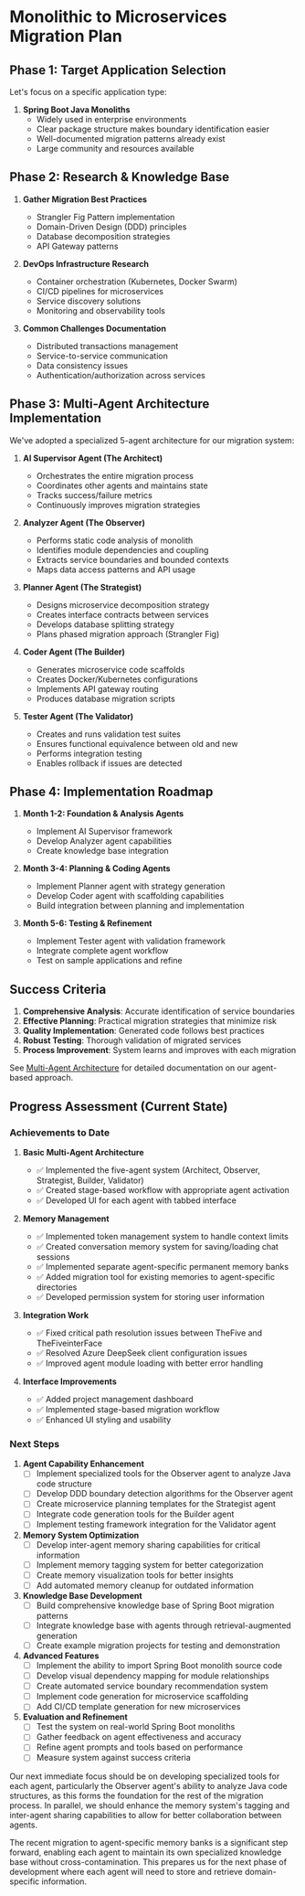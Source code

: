 # Monolithic to Microservices Migration Plan

## Phase 1: Target Application Selection

Let's focus on a specific application type:

1. **Spring Boot Java Monoliths**
   - Widely used in enterprise environments
   - Clear package structure makes boundary identification easier
   - Well-documented migration patterns already exist
   - Large community and resources available

## Phase 2: Research & Knowledge Base

1. **Gather Migration Best Practices**
   - Strangler Fig Pattern implementation
   - Domain-Driven Design (DDD) principles
   - Database decomposition strategies
   - API Gateway patterns

2. **DevOps Infrastructure Research**
   - Container orchestration (Kubernetes, Docker Swarm)
   - CI/CD pipelines for microservices
   - Service discovery solutions
   - Monitoring and observability tools

3. **Common Challenges Documentation**
   - Distributed transactions management
   - Service-to-service communication
   - Data consistency issues
   - Authentication/authorization across services

## Phase 3: Multi-Agent Architecture Implementation

We've adopted a specialized 5-agent architecture for our migration system:

1. **AI Supervisor Agent (The Architect)**
   - Orchestrates the entire migration process
   - Coordinates other agents and maintains state
   - Tracks success/failure metrics
   - Continuously improves migration strategies

2. **Analyzer Agent (The Observer)**
   - Performs static code analysis of monolith
   - Identifies module dependencies and coupling
   - Extracts service boundaries and bounded contexts
   - Maps data access patterns and API usage

3. **Planner Agent (The Strategist)**
   - Designs microservice decomposition strategy
   - Creates interface contracts between services
   - Develops database splitting strategy
   - Plans phased migration approach (Strangler Fig)

4. **Coder Agent (The Builder)**
   - Generates microservice code scaffolds
   - Creates Docker/Kubernetes configurations
   - Implements API gateway routing
   - Produces database migration scripts

5. **Tester Agent (The Validator)**
   - Creates and runs validation test suites
   - Ensures functional equivalence between old and new
   - Performs integration testing
   - Enables rollback if issues are detected

## Phase 4: Implementation Roadmap

1. **Month 1-2: Foundation & Analysis Agents**
   - Implement AI Supervisor framework
   - Develop Analyzer agent capabilities
   - Create knowledge base integration

2. **Month 3-4: Planning & Coding Agents**
   - Implement Planner agent with strategy generation
   - Develop Coder agent with scaffolding capabilities
   - Build integration between planning and implementation

3. **Month 5-6: Testing & Refinement**
   - Implement Tester agent with validation framework
   - Integrate complete agent workflow
   - Test on sample applications and refine

## Success Criteria

1. **Comprehensive Analysis**: Accurate identification of service boundaries
2. **Effective Planning**: Practical migration strategies that minimize risk
3. **Quality Implementation**: Generated code follows best practices
4. **Robust Testing**: Thorough validation of migrated services
5. **Process Improvement**: System learns and improves with each migration

See [Multi-Agent Architecture](./multi_agent_architecture.md) for detailed documentation on our agent-based approach.

## Progress Assessment (Current State)

### Achievements to Date

1. **Basic Multi-Agent Architecture**
   - ✅ Implemented the five-agent system (Architect, Observer, Strategist, Builder, Validator)
   - ✅ Created stage-based workflow with appropriate agent activation
   - ✅ Developed UI for each agent with tabbed interface

2. **Memory Management**
   - ✅ Implemented token management system to handle context limits
   - ✅ Created conversation memory system for saving/loading chat sessions
   - ✅ Implemented separate agent-specific permanent memory banks
   - ✅ Added migration tool for existing memories to agent-specific directories
   - ✅ Developed permission system for storing user information

3. **Integration Work**
   - ✅ Fixed critical path resolution issues between TheFive and TheFiveinterFace
   - ✅ Resolved Azure DeepSeek client configuration issues
   - ✅ Improved agent module loading with better error handling

4. **Interface Improvements**
   - ✅ Added project management dashboard
   - ✅ Implemented stage-based migration workflow
   - ✅ Enhanced UI styling and usability

### Next Steps

1. **Agent Capability Enhancement**
   - [ ] Implement specialized tools for the Observer agent to analyze Java code structure
   - [ ] Develop DDD boundary detection algorithms for the Observer agent
   - [ ] Create microservice planning templates for the Strategist agent
   - [ ] Integrate code generation tools for the Builder agent
   - [ ] Implement testing framework integration for the Validator agent

2. **Memory System Optimization**
   - [ ] Develop inter-agent memory sharing capabilities for critical information
   - [ ] Implement memory tagging system for better categorization
   - [ ] Create memory visualization tools for better insights
   - [ ] Add automated memory cleanup for outdated information

3. **Knowledge Base Development**
   - [ ] Build comprehensive knowledge base of Spring Boot migration patterns
   - [ ] Integrate knowledge base with agents through retrieval-augmented generation
   - [ ] Create example migration projects for testing and demonstration

4. **Advanced Features**
   - [ ] Implement the ability to import Spring Boot monolith source code
   - [ ] Develop visual dependency mapping for module relationships
   - [ ] Create automated service boundary recommendation system
   - [ ] Implement code generation for microservice scaffolding
   - [ ] Add CI/CD template generation for new microservices

5. **Evaluation and Refinement**
   - [ ] Test the system on real-world Spring Boot monoliths
   - [ ] Gather feedback on agent effectiveness and accuracy
   - [ ] Refine agent prompts and tools based on performance
   - [ ] Measure system against success criteria

Our next immediate focus should be on developing specialized tools for each agent, particularly the Observer agent's ability to analyze Java code structures, as this forms the foundation for the rest of the migration process. In parallel, we should enhance the memory system's tagging and inter-agent sharing capabilities to allow for better collaboration between agents.

The recent migration to agent-specific memory banks is a significant step forward, enabling each agent to maintain its own specialized knowledge base without cross-contamination. This prepares us for the next phase of development where each agent will need to store and retrieve domain-specific information.
